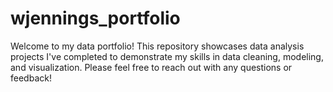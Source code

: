 # wjennings_portfolio

Welcome to my data portfolio! This repository showcases data analysis projects I've completed to demonstrate my skills in data cleaning, modeling, and visualization. Please feel free to reach out with any questions or feedback!

